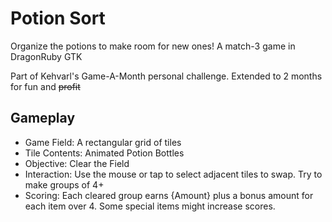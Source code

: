 # Potion Sort
Organize the potions to make room for new ones!
A match-3 game in DragonRuby GTK

Part of Kehvarl's Game-A-Month personal challenge.
Extended to 2 months for fun and ~~profit~~

## Gameplay
* Game Field: A rectangular grid of tiles
* Tile Contents: Animated Potion Bottles
* Objective: Clear the Field
* Interaction:  Use the mouse or tap to select adjacent tiles to swap.  Try to make groups of 4+
* Scoring: Each cleared group earns {Amount} plus a bonus amount for each item over 4.  Some special items might increase scores.
